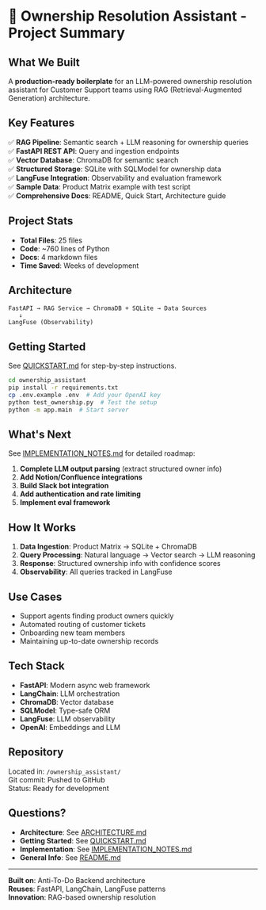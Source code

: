 # 🎯 Ownership Resolution Assistant - Project Summary

## What We Built

A **production-ready boilerplate** for an LLM-powered ownership resolution assistant for Customer Support teams using RAG (Retrieval-Augmented Generation) architecture.

## Key Features

✅ **RAG Pipeline**: Semantic search + LLM reasoning for ownership queries  
✅ **FastAPI REST API**: Query and ingestion endpoints  
✅ **Vector Database**: ChromaDB for semantic search  
✅ **Structured Storage**: SQLite with SQLModel for ownership data  
✅ **LangFuse Integration**: Observability and evaluation framework  
✅ **Sample Data**: Product Matrix example with test script  
✅ **Comprehensive Docs**: README, Quick Start, Architecture guide  

## Project Stats

- **Total Files**: 25 files
- **Code**: ~760 lines of Python
- **Docs**: 4 markdown files
- **Time Saved**: Weeks of development

## Architecture

```
FastAPI → RAG Service → ChromaDB + SQLite → Data Sources
   ↓
LangFuse (Observability)
```

## Getting Started

See [QUICKSTART.md](QUICKSTART.md) for step-by-step instructions.

```bash
cd ownership_assistant
pip install -r requirements.txt
cp .env.example .env  # Add your OpenAI key
python test_ownership.py  # Test the setup
python -m app.main  # Start server
```

## What's Next

See [IMPLEMENTATION_NOTES.md](IMPLEMENTATION_NOTES.md) for detailed roadmap:

1. **Complete LLM output parsing** (extract structured owner info)
2. **Add Notion/Confluence integrations**
3. **Build Slack bot integration**
4. **Add authentication and rate limiting**
5. **Implement eval framework**

## How It Works

1. **Data Ingestion**: Product Matrix → SQLite + ChromaDB
2. **Query Processing**: Natural language → Vector search → LLM reasoning
3. **Response**: Structured ownership info with confidence scores
4. **Observability**: All queries tracked in LangFuse

## Use Cases

- Support agents finding product owners quickly
- Automated routing of customer tickets
- Onboarding new team members
- Maintaining up-to-date ownership records

## Tech Stack

- **FastAPI**: Modern async web framework
- **LangChain**: LLM orchestration
- **ChromaDB**: Vector database
- **SQLModel**: Type-safe ORM
- **LangFuse**: LLM observability
- **OpenAI**: Embeddings and LLM

## Repository

Located in: `/ownership_assistant/`  
Git commit: Pushed to GitHub  
Status: Ready for development

## Questions?

- **Architecture**: See [ARCHITECTURE.md](ARCHITECTURE.md)
- **Getting Started**: See [QUICKSTART.md](QUICKSTART.md)  
- **Implementation**: See [IMPLEMENTATION_NOTES.md](IMPLEMENTATION_NOTES.md)
- **General Info**: See [README.md](README.md)

---

**Built on**: Anti-To-Do Backend architecture  
**Reuses**: FastAPI, LangChain, LangFuse patterns  
**Innovation**: RAG-based ownership resolution

